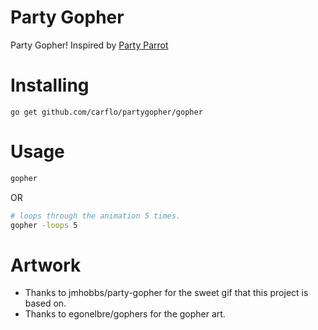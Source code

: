 # Party Gopher
Party Gopher! Inspired by [Party Parrot](https://github.com/jmhobbs/party-gopher)

# Installing
```
go get github.com/carflo/partygopher/gopher
```
# Usage
```bash
gopher
```
OR 
```bash
# loops through the animation 5 times. 
gopher -loops 5 
```

# Artwork
* Thanks to jmhobbs/party-gopher for the sweet gif that this project is based on.
* Thanks to egonelbre/gophers for the gopher art.
